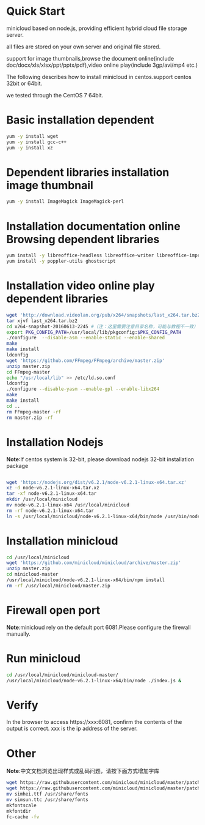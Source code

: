 # Quick Start

minicloud based on node.js, providing efficient hybrid cloud file storage server.

all files are stored on your own server and original file stored.

support for image thumbnails,browse the document online(include doc/docx/xls/xlsx/ppt/pptx/pdf),video online play(include 3gp/avi/mp4 etc.)

The following describes how to install minicloud in centos.support centos 32bit or 64bit.

we tested through the CentOS 7 64bit.


# Basic installation dependent
```bash
yum -y install wget 
yum -y install gcc-c++
yum -y install xz 
```
# Dependent libraries installation image thumbnail

```bash
yum -y install ImageMagick ImageMagick-perl
```

# Installation documentation online Browsing dependent libraries
```bash
yum install -y libreoffice-headless libreoffice-writer libreoffice-impress libreoffice-calc libreoffice-langpack-zh-Hans
yum install -y poppler-utils ghostscript
```

# Installation video online play dependent libraries
```bash
wget 'http://download.videolan.org/pub/x264/snapshots/last_x264.tar.bz2'
tar xjvf last_x264.tar.bz2 
cd x264-snapshot-20160613-2245 #（注：这里需要注意目录名称，可能与教程不一致）
export PKG_CONFIG_PATH=/usr/local/lib/pkgconfig:$PKG_CONFIG_PATH
./configure  --disable-asm --enable-static --enable-shared 
make
make install
ldconfig
wget 'https://github.com/FFmpeg/FFmpeg/archive/master.zip'
unzip master.zip
cd FFmpeg-master
echo "/usr/local/lib" >> /etc/ld.so.conf
ldconfig
./configure --disable-yasm --enable-gpl --enable-libx264
make
make install
cd ..
rm FFmpeg-master -rf
rm master.zip -rf
```

# Installation Nodejs 

__Note__:If centos system is 32-bit, please download nodejs 32-bit installation package

```bash

wget 'https://nodejs.org/dist/v6.2.1/node-v6.2.1-linux-x64.tar.xz'
xz -d node-v6.2.1-linux-x64.tar.xz
tar -xf node-v6.2.1-linux-x64.tar
mkdir /usr/local/minicloud
mv node-v6.2.1-linux-x64 /usr/local/minicloud
rm -rf node-v6.2.1-linux-x64.tar
ln -s /usr/local/minicloud/node-v6.2.1-linux-x64/bin/node /usr/bin/node
```

# Installation minicloud

```bash
cd /usr/local/minicloud
wget 'https://github.com/minicloud/minicloud/archive/master.zip'
unzip master.zip
cd minicloud-master
/usr/local/minicloud/node-v6.2.1-linux-x64/bin/npm install
rm -rf /usr/local/minicloud/master.zip
```

# Firewall open port

__Note__:minicloud rely on the default port 6081.Please configure the firewall manually.

# Run minicloud
```bash
cd /usr/local/minicloud/minicloud-master/
/usr/local/minicloud/node-v6.2.1-linux-x64/bin/node ./index.js &
```

# Verify

In the browser to access https://xxx:6081, confirm the contents of the output is correct. xxx is the ip address of the server.

# Other

__Note__:中文文档浏览出现样式或乱码问题，请按下面方式增加字库
```bash
wget https://raw.githubusercontent.com/minicloud/minicloud/master/patch/linux/simhei.ttf
wget https://raw.githubusercontent.com/minicloud/minicloud/master/patch/linux/simsun.ttc
mv simhei.ttf /usr/share/fonts
mv simsun.ttc /usr/share/fonts
mkfontscale
mkfontdir
fc-cache -fv
```
